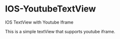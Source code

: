 # IOS-YoutubeTextView
IOS TextView with Youtube Iframe

This is a simple textView that supports youtube iframe.


